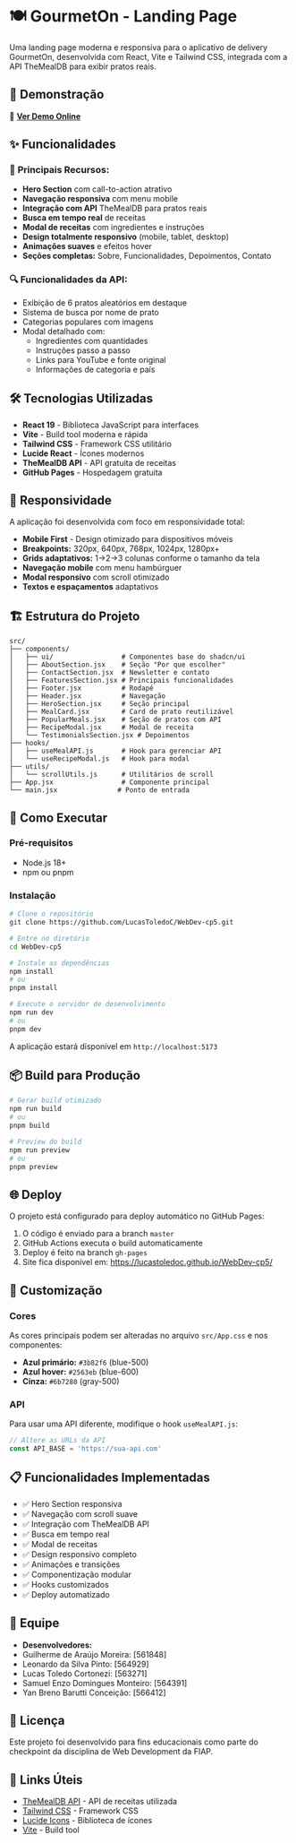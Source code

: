 # 🍽️ GourmetOn - Landing Page

Uma landing page moderna e responsiva para o aplicativo de delivery GourmetOn, desenvolvida com React, Vite e Tailwind CSS, integrada com a API TheMealDB para exibir pratos reais.

## 🚀 Demonstração

🔗 **[Ver Demo Online](https://lucastoledoc.github.io/WebDev-cp5/)**

## ✨ Funcionalidades

### 🎯 **Principais Recursos:**
- **Hero Section** com call-to-action atrativo
- **Navegação responsiva** com menu mobile
- **Integração com API** TheMealDB para pratos reais
- **Busca em tempo real** de receitas
- **Modal de receitas** com ingredientes e instruções
- **Design totalmente responsivo** (mobile, tablet, desktop)
- **Animações suaves** e efeitos hover
- **Seções completas:** Sobre, Funcionalidades, Depoimentos, Contato

### 🔍 **Funcionalidades da API:**
- Exibição de 6 pratos aleatórios em destaque
- Sistema de busca por nome de prato
- Categorias populares com imagens
- Modal detalhado com:
  - Ingredientes com quantidades
  - Instruções passo a passo
  - Links para YouTube e fonte original
  - Informações de categoria e país

## 🛠️ Tecnologias Utilizadas

- **React 19** - Biblioteca JavaScript para interfaces
- **Vite** - Build tool moderna e rápida
- **Tailwind CSS** - Framework CSS utilitário
- **Lucide React** - Ícones modernos
- **TheMealDB API** - API gratuita de receitas
- **GitHub Pages** - Hospedagem gratuita

## 📱 Responsividade

A aplicação foi desenvolvida com foco em responsividade total:

- **Mobile First** - Design otimizado para dispositivos móveis
- **Breakpoints:** 320px, 640px, 768px, 1024px, 1280px+
- **Grids adaptativos:** 1→2→3 colunas conforme o tamanho da tela
- **Navegação mobile** com menu hambúrguer
- **Modal responsivo** com scroll otimizado
- **Textos e espaçamentos** adaptativos

## 🏗️ Estrutura do Projeto

```
src/
├── components/
│   ├── ui/                 # Componentes base do shadcn/ui
│   ├── AboutSection.jsx    # Seção "Por que escolher"
│   ├── ContactSection.jsx  # Newsletter e contato
│   ├── FeaturesSection.jsx # Principais funcionalidades
│   ├── Footer.jsx          # Rodapé
│   ├── Header.jsx          # Navegação
│   ├── HeroSection.jsx     # Seção principal
│   ├── MealCard.jsx        # Card de prato reutilizável
│   ├── PopularMeals.jsx    # Seção de pratos com API
│   ├── RecipeModal.jsx     # Modal de receita
│   └── TestimonialsSection.jsx # Depoimentos
├── hooks/
│   ├── useMealAPI.js       # Hook para gerenciar API
│   └── useRecipeModal.js   # Hook para modal
├── utils/
│   └── scrollUtils.js      # Utilitários de scroll
├── App.jsx                 # Componente principal
└── main.jsx               # Ponto de entrada
```

## 🚀 Como Executar

### Pré-requisitos
- Node.js 18+ 
- npm ou pnpm

### Instalação
```bash
# Clone o repositório
git clone https://github.com/LucasToledoC/WebDev-cp5.git

# Entre no diretório
cd WebDev-cp5

# Instale as dependências
npm install
# ou
pnpm install

# Execute o servidor de desenvolvimento
npm run dev
# ou
pnpm dev
```

A aplicação estará disponível em `http://localhost:5173`

## 📦 Build para Produção

```bash
# Gerar build otimizado
npm run build
# ou
pnpm build

# Preview do build
npm run preview
# ou
pnpm preview
```

## 🌐 Deploy

O projeto está configurado para deploy automático no GitHub Pages:

1. O código é enviado para a branch `master`
2. GitHub Actions executa o build automaticamente
3. Deploy é feito na branch `gh-pages`
4. Site fica disponível em: https://lucastoledoc.github.io/WebDev-cp5/

## 🎨 Customização

### Cores
As cores principais podem ser alteradas no arquivo `src/App.css` e nos componentes:
- **Azul primário:** `#3b82f6` (blue-500)
- **Azul hover:** `#2563eb` (blue-600)
- **Cinza:** `#6b7280` (gray-500)

### API
Para usar uma API diferente, modifique o hook `useMealAPI.js`:
```javascript
// Altere as URLs da API
const API_BASE = 'https://sua-api.com'
```

## 📋 Funcionalidades Implementadas

- ✅ Hero Section responsiva
- ✅ Navegação com scroll suave
- ✅ Integração com TheMealDB API
- ✅ Busca em tempo real
- ✅ Modal de receitas
- ✅ Design responsivo completo
- ✅ Animações e transições
- ✅ Componentização modular
- ✅ Hooks customizados
- ✅ Deploy automatizado

## 👥 Equipe

- **Desenvolvedores:** 
- Guilherme de Araújo Moreira: [561848]
- Leonardo da Silva Pinto: [564929]
- Lucas Toledo Cortonezi: [563271]
- Samuel Enzo Domingues Monteiro: [564391]
- Yan Breno Barutti Conceição: [566412]

## 📄 Licença

Este projeto foi desenvolvido para fins educacionais como parte do checkpoint da disciplina de Web Development da FIAP.

## 🔗 Links Úteis

- [TheMealDB API](https://www.themealdb.com/api.php) - API de receitas utilizada
- [Tailwind CSS](https://tailwindcss.com/) - Framework CSS
- [Lucide Icons](https://lucide.dev/) - Biblioteca de ícones
- [Vite](https://vitejs.dev/) - Build tool

